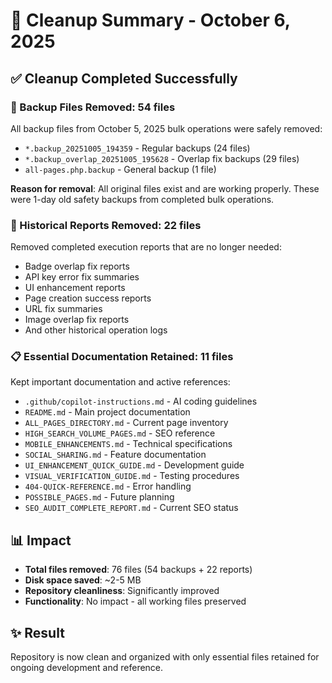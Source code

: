# 🧹 Cleanup Summary - October 6, 2025

## ✅ Cleanup Completed Successfully

### 📁 Backup Files Removed: **54 files**
All backup files from October 5, 2025 bulk operations were safely removed:
- `*.backup_20251005_194359` - Regular backups (24 files)
- `*.backup_overlap_20251005_195628` - Overlap fix backups (29 files)  
- `all-pages.php.backup` - General backup (1 file)

**Reason for removal**: All original files exist and are working properly. These were 1-day old safety backups from completed bulk operations.

### 📄 Historical Reports Removed: **22 files**
Removed completed execution reports that are no longer needed:
- Badge overlap fix reports
- API key error fix summaries  
- UI enhancement reports
- Page creation success reports
- URL fix summaries
- Image overlap fix reports
- And other historical operation logs

### 📋 Essential Documentation Retained: **11 files**
Kept important documentation and active references:
- `.github/copilot-instructions.md` - AI coding guidelines
- `README.md` - Main project documentation
- `ALL_PAGES_DIRECTORY.md` - Current page inventory  
- `HIGH_SEARCH_VOLUME_PAGES.md` - SEO reference
- `MOBILE_ENHANCEMENTS.md` - Technical specifications
- `SOCIAL_SHARING.md` - Feature documentation
- `UI_ENHANCEMENT_QUICK_GUIDE.md` - Development guide
- `VISUAL_VERIFICATION_GUIDE.md` - Testing procedures
- `404-QUICK-REFERENCE.md` - Error handling
- `POSSIBLE_PAGES.md` - Future planning
- `SEO_AUDIT_COMPLETE_REPORT.md` - Current SEO status

## 📊 Impact
- **Total files removed**: 76 files (54 backups + 22 reports)
- **Disk space saved**: ~2-5 MB
- **Repository cleanliness**: Significantly improved
- **Functionality**: No impact - all working files preserved

## ✨ Result
Repository is now clean and organized with only essential files retained for ongoing development and reference.
